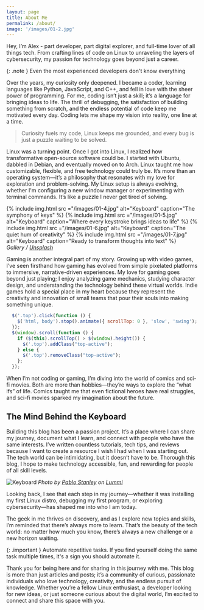 ```yaml
---
layout: page
title: About Me
permalink: /about/
image: '/images/01-2.jpg'
---
```


Hey, I’m Alex - part developer, part digital explorer, and full-time lover of all things tech. From crafting lines of code on Linux to unraveling the layers of cybersecurity, my passion for technology goes beyond just a career.

{: .note }
Even the most experienced developers don't know everything

Over the years, my curiosity only deepened. I became a coder, learning languages like Python, JavaScript, and C++, and fell in love with the sheer power of programming. For me, coding isn’t just a skill; it’s a language for bringing ideas to life. The thrill of debugging, the satisfaction of building something from scratch, and the endless potential of code keep me motivated every day. Coding lets me shape my vision into reality, one line at a time.

> Curiosity fuels my code, Linux keeps me grounded, and every bug is just a puzzle waiting to be solved.

Linux was a turning point. Once I got into Linux, I realized how transformative open-source software could be. I started with Ubuntu, dabbled in Debian, and eventually moved on to Arch. Linux taught me how customizable, flexible, and free technology could truly be. It’s more than an operating system—it’s a philosophy that resonates with my love for exploration and problem-solving. My Linux setup is always evolving, whether I'm configuring a new window manager or experimenting with terminal commands. It’s like a puzzle I never get tired of solving.

<div class="gallery-box">
  <div class="gallery gallery-columns-2">
    {% include img.html src ="/images/01-4.jpg" alt="Keyboard" caption="The symphony of keys" %}
    {% include img.html src ="/images/01-5.jpg" alt="Keyboard" caption="Where every keystroke brings ideas to life" %}
    {% include img.html src ="/images/01-6.jpg" alt="Keyboard" caption="The quiet hum of creativity" %}
    {% include img.html src ="/images/01-7.jpg" alt="Keyboard" caption="Ready to transform thoughts into text" %}
  </div>
  <em>Gallery / <a href="https://unsplash.com/" target="_blank">Unsplash</a></em>
</div>

Gaming is another integral part of my story. Growing up with video games, I’ve seen firsthand how gaming has evolved from simple pixelated platforms to immersive, narrative-driven experiences. My love for gaming goes beyond just playing; I enjoy analyzing game mechanics, studying character design, and understanding the technology behind these virtual worlds. Indie games hold a special place in my heart because they represent the creativity and innovation of small teams that pour their souls into making something unique.

```js
  $('.top').click(function () {
    $('html, body').stop().animate({ scrollTop: 0 }, 'slow', 'swing');
  });
  $(window).scroll(function () {
    if ($(this).scrollTop() > $(window).height()) {
      $('.top').addClass("top-active");
    } else {
      $('.top').removeClass("top-active");
    };
  });
```

When I’m not coding or gaming, I’m diving into the world of comics and sci-fi movies. Both are more than hobbies—they’re ways to explore the “what ifs” of life. Comics taught me that even fictional heroes have real struggles, and sci-fi movies sparked my imagination about the future.

## The Mind Behind the Keyboard

Building this blog has been a passion project. It’s a place where I can share my journey, document what I learn, and connect with people who have the same interests. I’ve written countless tutorials, tech tips, and reviews because I want to create a resource I wish I had when I was starting out. The tech world can be intimidating, but it doesn’t have to be. Thоrough this blog, I hope to make technology accessible, fun, and rewarding for people of all skill levels.

![Keyboard]({{site.baseurl}}/images/01-3.jpg)
*Photo by [Pablo Stanley](https://www.lummi.ai/photo/contemplative-technicolor-workstation-sonrb) on [Lummi](https://www.lummi.ai/)*

Looking back, I see that each step in my journey—whether it was installing my first Linux distro, debugging my first program, or exploring cybersecurity—has shaped me into who I am today.

The geek in me thrives on discovery, and as I explore new topics and skills, I’m reminded that there’s always more to learn. That’s the beauty of the tech world: no matter how much you know, there’s always a new challenge or a new horizon waiting.

{: .important }
Automate repetitive tasks. If you find yourself doing the same task multiple times, it's a sign you should automate it.

Thank you for being here and for sharing in this journey with me. This blog is more than just articles and posts; it’s a community of curious, passionate individuals who love technology, creativity, and the endless pursuit of knowledge. Whether you’re a fellow Linux enthusiast, a developer looking for new ideas, or just someone curious about the digital world, I’m excited to connect and share this space with you.